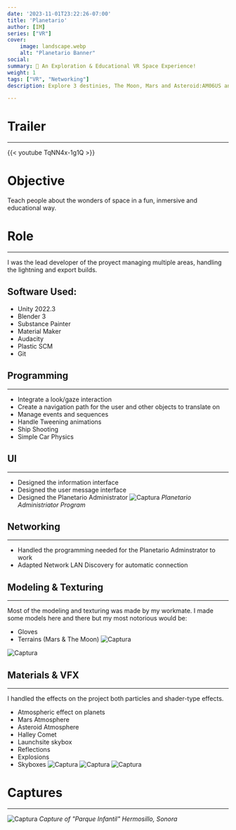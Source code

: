 ```yaml
---
date: '2023-11-01T23:22:26-07:00'
title: 'Planetario'
author: [IM]
series: ["VR"]
cover:
    image: landscape.webp
    alt: "Planetario Banner"
social:
summary: 🚀 An Exploration & Educational VR Space Experience!
weight: 1
tags: ["VR", "Networking"]
description: Explore 3 destinies, The Moon, Mars and Asteroid:AM06US and learn about their human discoveries, achievements, history and mysteries. With the help of the 'Planetario Administrator', up to 30 users can join the experience and the host can control when they're ready to explore!

---
```

# Trailer
---

{{< youtube TqNN4x-1g1Q >}}
# Objective
Teach people about the wonders of space in a fun, inmersive and educational way.
# Role
---
I was the lead developer of the proyect managing multiple areas, handling the lightning and export builds.
## Software Used:
- Unity 2022.3
- Blender 3
- Substance Painter
- Material Maker
- Audacity
- Plastic SCM
- Git

## Programming
---
- Integrate a look/gaze interaction
- Create a navigation path for the user and other objects to translate on
- Manage events and sequences
- Handle Tweening animations
- Ship Shooting
- Simple Car Physics

## UI
---
- Designed the information interface
- Designed the user message interface
- Designed the Planetario Administrator
![Captura](/planetario/planetario_admin.webp "Planetario Administrador")
_Planetario Administriator Program_
## Networking
---
- Handled the programming needed for the Planetario Adminstrator to work
- Adapted Network LAN Discovery for automatic connection


## Modeling & Texturing
---
Most of the modeling and texturing was made by my workmate.
I made some models here and there but my most notorious would be:
- Gloves
- Terrains (Mars & The Moon)
![Captura](/planetario/mars_1.webp "Marte")

![Captura](/planetario/moon_1.webp "La Luna")


## Materials & VFX
---
I handled the effects on the project both particles and shader-type effects.

- Atmospheric effect on planets
- Mars Atmosphere
- Asteroid Atmosphere
- Halley Comet
- Launchsite skybox
- Reflections
- Explosions
- Skyboxes
![Captura](/planetario/launchsite_1.webp "Zona de Despegue")
![Captura](/planetario/launchsite_2.webp "Espacio")
![Captura](/planetario/asteroid_2.webp "Asteroide")


# Captures
---
![Captura](/planetario/capture_1.webp "Planetario Parque Infantil")
_Capture of "Parque Infantil" Hermosillo, Sonora_



